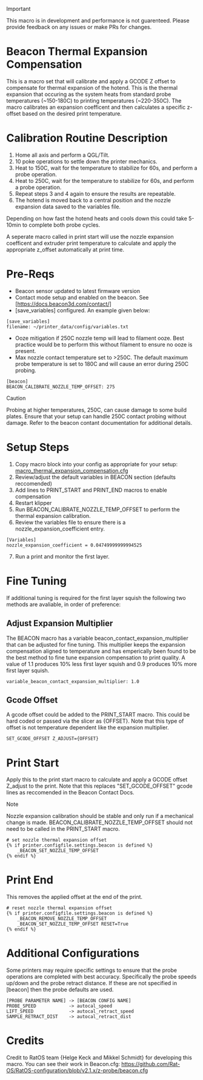 > [!IMPORTANT]
> This macro is in development and performance is not guarenteed. Please provide feedback on any issues or make PRs for changes.

# Beacon Thermal Expansion Compensation
This is a macro set that will calibrate and apply a GCODE Z offset to compensate for thermal expansion of the hotend. This is the thermal expansion that occuring as the system heats from standard probe temperatures (~150-180C) to printing temperatures (~220-350C). The macro calibrates an expansion coefficent and then calculates a specific z-offset based on the desired print temperature.

# Calibration Routine Description
1. Home all axis and perform a QGL/Tilt. 
2. 10 poke operations to settle down the printer mechanics. 
3. Heat to 150C, wait for the temperature to stabilize for 60s, and perform a probe operation.
4. Heat to 250C, wait for the temperature to stabilize for 60s, and perform a probe operation.
5. Repeat steps 3 and 4 again to ensure the results are repeatable.
6. The hotend is moved back to a central position and the nozzle expansion data saved to the variables file. 

Depending on how fast the hotend heats and cools down this could take 5-10min to complete both probe cycles.

A seperate macro called in print start will use the nozzle expansion coefficent and extruder print temperature to calculate and apply the appropriate z_offset automatically at print time.

# Pre-Reqs
- Beacon sensor updated to latest firmware version
- Contact mode setup and enabled on the beacon. See [https://docs.beacon3d.com/contact/]
- [save_variables] configured. An example given below:
```
[save_variables]
filename: ~/printer_data/config/variables.txt
```
- Ooze mitigation if 250C nozzle temp will lead to filament ooze. Best practice would be to perform this without filament to ensure no ooze is present.
- Max nozzle contact temperature set to >250C. The default maximum probe temperature is set to 180C and will cause an error during 250C probing.
```
[beacon]
BEACON_CALIBRATE_NOZZLE_TEMP_OFFSET: 275
```

> [!CAUTION]
> Probing at higher temperatures, 250C, can cause damage to some build plates. Ensure that your setup can handle 250C contact probing without damage. Refer to the beacon contant documentation for additional details. 

# Setup Steps
1. Copy macro block into your config as appropriate for your setup: [macro_thermal_expansion_compensation.cfg](macro_thermal_expansion_compensation.cfg)
2. Review/adjust the default variables in BEACON section (defaults reccomended)
3. Add lines to PRINT_START and PRINT_END macros to enable compensation
4. Restart klipper
5. Run BEACON_CALIBRATE_NOZZLE_TEMP_OFFSET to perform the thermal expansion calibration.
6. Review the variables file to ensure there is a nozzle_expansion_coefficient entry.
  ```
  [Variables]
  nozzle_expansion_coefficient = 0.04749999999994525
  ```
7. Run a print and monitor the first layer.

# Fine Tuning

If additional tuning is required for the first layer squish the following two methods are avaliable, in order of preference:

## Adjust Expansion Multiplier
The BEACON macro has a variable beacon_contact_expansion_multiplier that can be adjusted for fine tuning. This multiplier keeps the expansion compensation aligned to temperature and has emperically been found to be the best method to fine tune expansion compensation to print quality. A value of 1.1 produces 10% less first layer squish and 0.9 produces 10% more first layer squish.
```
variable_beacon_contact_expansion_multiplier: 1.0 
```

## Gcode Offset
A gcode offset could be added to the PRINT_START macro. This could be hard coded or passed via the slicer as {OFFSET}. Note that this type of offset is not temperature dependent like the expansion multiplier.
```
SET_GCODE_OFFSET Z_ADJUST={OFFSET}
```

# Print Start
Apply this to the print start macro to calculate and apply a GCODE offset Z_adjust to the print. Note that this replaces "SET_GCODE_OFFSET" gcode lines as reccomended in the Beacon Contact Docs.

> [!Note]
> Nozzle expansion calibration should be stable and only run if a mechanical change is made. BEACON_CALIBRATE_NOZZLE_TEMP_OFFSET should not need to be called in the PRINT_START macro.

```
# set nozzle thermal expansion offset
{% if printer.configfile.settings.beacon is defined %}
    _BEACON_SET_NOZZLE_TEMP_OFFSET 
{% endif %}
```

# Print End
This removes the applied offset at the end of the print.

```
# reset nozzle thermal expansion offset
{% if printer.configfile.settings.beacon is defined %}
    _BEACON_REMOVE_NOZZLE_TEMP_OFFSET
    _BEACON_SET_NOZZLE_TEMP_OFFSET RESET=True
{% endif %}
```

# Additional Configurations
Some printers may require specific settings to ensure that the probe operations are completed with best accuracy. Specifically the probe speeds up/down and the probe retract distance. If these are not specified in [beacon] then the probe defaults are used.

```
[PROBE PARAMETER NAME] -> [BEACON CONFIG NAME]
PROBE_SPEED            -> autocal_speed
LIFT_SPEED             -> autocal_retract_speed
SAMPLE_RETRACT_DIST    -> autocal_retract_dist
```

# Credits

Credit to RatOS team {Helge Keck and Mikkel Schmidt} for developing this macro. You can see their work in Beacon.cfg: https://github.com/Rat-OS/RatOS-configuration/blob/v2.1.x/z-probe/beacon.cfg

